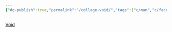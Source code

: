 ```yaml
---
{"dg-publish":true,"permalink":"/collage-void/","tags":["c/man","c/faceless","c/yellow","c/skin"],"created":"2024-01-08T13:45:37.424-05:00","updated":"2024-01-08T13:46:17.757-05:00"}
---
```



[Void](https://www.instagram.com/p/CjTuzOQu3ap/)
